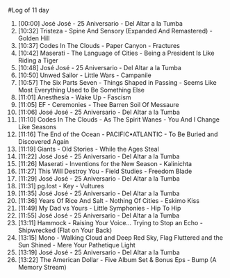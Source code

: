 #Log of 11 day

1. [00:00] José José - 25 Aniversario - Del Altar a la Tumba
1. [10:32] Tristeza - Spine And Sensory (Expanded And Remastered) - Golden Hill
1. [10:37] Codes In The Clouds - Paper Canyon - Fractures
1. [10:42] Maserati - The Language of Cities - Being a President Is Like Riding a Tiger
1. [10:48] José José - 25 Aniversario - Del Altar a la Tumba
1. [10:50] Unwed Sailor - Little Wars - Campanile
1. [10:57] The Six Parts Seven - Things Shaped in Passing - Seems Like Most Everything Used to Be Something Else
1. [11:01] Anesthesia - Wake Up - Fascism
1. [11:05] EF - Ceremonies - Thee Barren Soil Of Messaure
1. [11:06] José José - 25 Aniversario - Del Altar a la Tumba
1. [11:10] Codes In The Clouds - As The Spirit Wanes - You And I Change Like Seasons
1. [11:16] The End of the Ocean - PACIFIC•ATLANTIC - To Be Buried and Discovered Again
1. [11:19] Giants - Old Stories - While the Ages Steal
1. [11:22] José José - 25 Aniversario - Del Altar a la Tumba
1. [11:26] Maserati - Inventions for the New Season - Kalinichta
1. [11:27] This Will Destroy You - Field Studies - Freedom Blade
1. [11:29] José José - 25 Aniversario - Del Altar a la Tumba
1. [11:31] pg.lost - Key - Vultures
1. [11:35] José José - 25 Aniversario - Del Altar a la Tumba
1. [11:36] Years Of Rice And Salt - Nothing Of Cities - Eskimo Kiss
1. [11:49] My Dad vs Yours - Little Symphonies - Hip To Hip
1. [11:55] José José - 25 Aniversario - Del Altar a la Tumba
1. [13:11] Hammock - Raising Your Voice... Trying to Stop an Echo - Shipwrecked (Flat on Your Back)
1. [13:15] Mono - Walking Cloud and Deep Red Sky, Flag Fluttered and the Sun Shined - Mere Your Pathetique Light
1. [13:19] José José - 25 Aniversario - Del Altar a la Tumba
1. [13:22] The American Dollar - Five Album Set & Bonus Eps - Bump (A Memory Stream)
